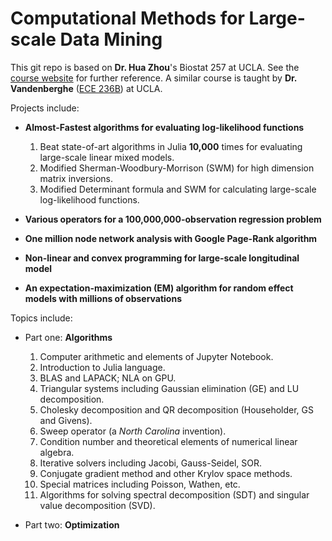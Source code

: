 # Computational Methods for Large-scale Data Mining
This git repo is based on **Dr. Hua Zhou**'s Biostat 257 at UCLA. See the [course website](https://ucla-biostat-257-2021spring.github.io/schedule/schedule.html) for further reference. A similar course is taught by **Dr. Vandenberghe** ([ECE 236B](http://www.seas.ucla.edu/~vandenbe/)) at UCLA.

Projects include:

- **Almost-Fastest algorithms for evaluating log-likelihood functions**
   1. Beat state-of-art algorithms in Julia **10,000** times for evaluating large-scale linear mixed models.
   2. Modified Sherman-Woodbury-Morrison (SWM) for high dimension matrix inversions.
   3. Modified Determinant formula and SWM for calculating large-scale log-likelihood functions.

- **Various operators for a 100,000,000-observation regression problem**
- **One million node network analysis with Google Page-Rank algorithm**
- **Non-linear and convex programming for large-scale longitudinal model**
- **An expectation-maximization (EM) algorithm for random effect models with millions of observations**

Topics include:

- Part one: **Algorithms**

  1. Computer arithmetic and elements of Jupyter Notebook.
  2. Introduction to Julia language.
  3. BLAS and LAPACK; NLA on GPU.
  4. Triangular systems including Gaussian elimination (GE) and LU decomposition.
  5. Cholesky decomposition and QR decomposition (Householder, GS and Givens).
  6. Sweep operator (a *North Carolina* invention).
  7. Condition number and theoretical elements of numerical linear algebra.
  8. Iterative solvers including Jacobi, Gauss-Seidel, SOR.
  9. Conjugate gradient method and other Krylov space methods.
  10. Special matrices including Poisson, Wathen, etc.
  11. Algorithms for solving spectral decomposition (SDT) and singular value decomposition (SVD).

- Part two: **Optimization**
